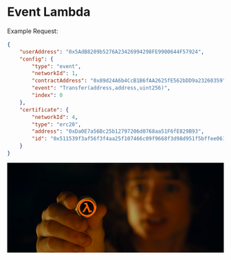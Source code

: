 # Event Lambda

Example Request:

```json
{
	"userAddress": "0x5AdB8209b5276A23426994298FE9900644F57924",
	"config": {
		"type": "event",
		"networkId": 1,
		"contractAddress": "0x89d24A6b4CcB1B6fAA2625fE562bDD9a23260359",
		"event": "Transfer(address,address,uint256)",
		"index": 0
	},
	"certificate": {
		"networkId": 4,
		"type": "erc20",
		"address": "0xDa0E7a56Bc25b12797206d0768aa51F6fE829B93",
		"id": "0x511539f3af56f3f4aa25f107466c09f9668f3d98d951f5bffee0618a4c92d0dc"
	}
}
```

![RULE THEM ALL](../extra/rulethemall.png)
